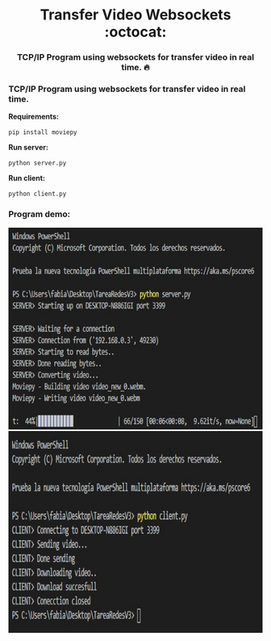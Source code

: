 # <div align="center">Transfer Video Websockets :octocat:</div>
### <div align="center">TCP/IP Program using websockets for transfer video in real time. :fire:</div>

### TCP/IP Program using websockets for transfer video in real time.

**Requirements:**
```
pip install moviepy
```

**Run server:**
```
python server.py
```

**Run client:**
```
python client.py
```
### Program demo:

<div class="row" align="center">
  <img src="./doc/server.jpeg" width="600" height="400" />
  <img src="./doc/client.jpeg" width="600" height="400" />
</div>
